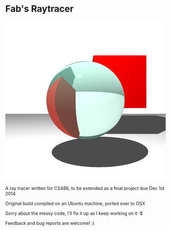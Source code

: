 Fab's Raytracer
===============

![Alt text](/sample.png?raw=true "Sample render")

A ray tracer written for CS488, to be extended as a final project due Dec 1st 2014

Original build compiled on an Ubuntu machine, ported over to OSX

Sorry about the messy code, I'll fix it up as I keep working on it :$

Feedback and bug reports are welcome! :)
